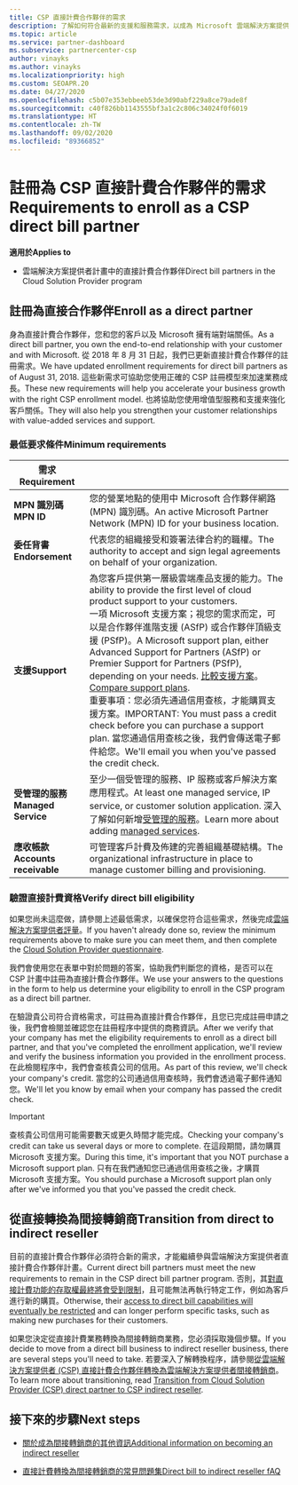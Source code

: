 ```yaml
---
title: CSP 直接計費合作夥伴的需求
description: 了解如何符合最新的支援和服務需求，以成為 Microsoft 雲端解決方案提供者 (CSP) 計畫中的直接計費合作夥伴。
ms.topic: article
ms.service: partner-dashboard
ms.subservice: partnercenter-csp
author: vinayks
ms.author: vinayks
ms.localizationpriority: high
ms.custom: SEOAPR.20
ms.date: 04/27/2020
ms.openlocfilehash: c5b07e353ebbeeb53de3d90abf229a8ce79ade8f
ms.sourcegitcommit: c40f826bb1143555bf3a1c2c806c34024f0f6019
ms.translationtype: HT
ms.contentlocale: zh-TW
ms.lasthandoff: 09/02/2020
ms.locfileid: "89366852"
---
```

# <a name="requirements-to-enroll-as-a-csp-direct-bill-partner"></a><span data-ttu-id="b864b-103">註冊為 CSP 直接計費合作夥伴的需求</span><span class="sxs-lookup"><span data-stu-id="b864b-103">Requirements to enroll as a CSP direct bill partner</span></span>

<span data-ttu-id="b864b-104">**適用於**</span><span class="sxs-lookup"><span data-stu-id="b864b-104">**Applies to**</span></span>

- <span data-ttu-id="b864b-105">雲端解決方案提供者計畫中的直接計費合作夥伴</span><span class="sxs-lookup"><span data-stu-id="b864b-105">Direct bill partners in the Cloud Solution Provider program</span></span>

## <a name="enroll-as-a-direct-partner"></a><span data-ttu-id="b864b-106">註冊為直接合作夥伴</span><span class="sxs-lookup"><span data-stu-id="b864b-106">Enroll as a direct partner</span></span>

<span data-ttu-id="b864b-107">身為直接計費合作夥伴，您和您的客戶以及 Microsoft 擁有端對端關係。</span><span class="sxs-lookup"><span data-stu-id="b864b-107">As a direct bill partner, you own the end-to-end relationship with your customer and with Microsoft.</span></span> <span data-ttu-id="b864b-108">從 2018 年 8 月 31 日起，我們已更新直接計費合作夥伴的註冊需求。</span><span class="sxs-lookup"><span data-stu-id="b864b-108">We have updated enrollment requirements for direct bill partners as of August 31, 2018.</span></span> <span data-ttu-id="b864b-109">這些新需求可協助您使用正確的 CSP 註冊模型來加速業務成長。</span><span class="sxs-lookup"><span data-stu-id="b864b-109">These new requirements will help you accelerate your business growth with the right CSP enrollment model.</span></span> <span data-ttu-id="b864b-110">也將協助您使用增值型服務和支援來強化客戶關係。</span><span class="sxs-lookup"><span data-stu-id="b864b-110">They will also help you strengthen your customer relationships with value-added services and support.</span></span>

### <a name="minimum-requirements"></a><span data-ttu-id="b864b-111">最低要求條件</span><span class="sxs-lookup"><span data-stu-id="b864b-111">Minimum requirements</span></span>

|<span data-ttu-id="b864b-112">**需求**</span><span class="sxs-lookup"><span data-stu-id="b864b-112">**Requirement**</span></span>|                             |
|--------------------------------|--------------------------------------------------------------|
|<span data-ttu-id="b864b-113">**MPN 識別碼**</span><span class="sxs-lookup"><span data-stu-id="b864b-113">**MPN ID**</span></span>   |<span data-ttu-id="b864b-114">您的營業地點的使用中 Microsoft 合作夥伴網路 (MPN) 識別碼。</span><span class="sxs-lookup"><span data-stu-id="b864b-114">An active Microsoft Partner Network (MPN) ID for your business location.</span></span>    |
|<span data-ttu-id="b864b-115">**委任背書**</span><span class="sxs-lookup"><span data-stu-id="b864b-115">**Endorsement**</span></span>   |<span data-ttu-id="b864b-116">代表您的組織接受和簽署法律合約的職權。</span><span class="sxs-lookup"><span data-stu-id="b864b-116">The authority to accept and sign legal agreements on behalf of your organization.</span></span>|
|<span data-ttu-id="b864b-117">**支援**</span><span class="sxs-lookup"><span data-stu-id="b864b-117">**Support**</span></span>   |<span data-ttu-id="b864b-118">為您客戶提供第一層級雲端產品支援的能力。</span><span class="sxs-lookup"><span data-stu-id="b864b-118">The ability to provide the first level of cloud product support to your customers.</span></span> <br/><span data-ttu-id="b864b-119">一項 Microsoft 支援方案；視您的需求而定，可以是合作夥伴進階支援 (ASfP) 或合作夥伴頂級支援 (PSfP)。</span><span class="sxs-lookup"><span data-stu-id="b864b-119">A Microsoft support plan, either Advanced Support for Partners (ASfP) or Premier Support for Partners (PSfP), depending on your needs.</span></span> <span data-ttu-id="b864b-120">[比較支援方案](https://partner.microsoft.com/support/partnersupport)。</span><span class="sxs-lookup"><span data-stu-id="b864b-120">[Compare support plans](https://partner.microsoft.com/support/partnersupport).</span></span><br/> <span data-ttu-id="b864b-121">重要事項：您必須先通過信用查核，才能購買支援方案。</span><span class="sxs-lookup"><span data-stu-id="b864b-121">IMPORTANT: You must pass a credit check before you can purchase a support plan.</span></span> <span data-ttu-id="b864b-122">當您通過信用查核之後，我們會傳送電子郵件給您。</span><span class="sxs-lookup"><span data-stu-id="b864b-122">We'll email you when you've passed the credit check.</span></span> |
|<span data-ttu-id="b864b-123">**受管理的服務**</span><span class="sxs-lookup"><span data-stu-id="b864b-123">**Managed Service**</span></span>   |<span data-ttu-id="b864b-124">至少一個受管理的服務、IP 服務或客戶解決方案應用程式。</span><span class="sxs-lookup"><span data-stu-id="b864b-124">At least one managed service, IP service, or customer solution application.</span></span> <span data-ttu-id="b864b-125">深入了解如何新增[受管理的服務](https://partner.microsoft.com/business-opportunities/managed-services-provider)。</span><span class="sxs-lookup"><span data-stu-id="b864b-125">Learn more about adding [managed services](https://partner.microsoft.com/business-opportunities/managed-services-provider).</span></span>|
|<span data-ttu-id="b864b-126">**應收帳款**</span><span class="sxs-lookup"><span data-stu-id="b864b-126">**Accounts receivable**</span></span> |<span data-ttu-id="b864b-127">可管理客戶計費及佈建的完善組織基礎結構。</span><span class="sxs-lookup"><span data-stu-id="b864b-127">The organizational infrastructure in place to manage customer billing and provisioning.</span></span>

### <a name="verify-direct-bill-eligibility"></a><span data-ttu-id="b864b-128">驗證直接計費資格</span><span class="sxs-lookup"><span data-stu-id="b864b-128">Verify direct bill eligibility</span></span>

<span data-ttu-id="b864b-129">如果您尚未這麼做，請參閱上述最低需求，以確保您符合這些需求，然後完成[雲端解決方案提供者評量](https://partner.microsoft.com/cloud-solution-provider/assessment)。</span><span class="sxs-lookup"><span data-stu-id="b864b-129">If you haven't already done so, review the minimum requirements above to make sure you can meet them, and then complete the [Cloud Solution Provider questionnaire](https://partner.microsoft.com/cloud-solution-provider/assessment).</span></span>

<span data-ttu-id="b864b-130">我們會使用您在表單中對於問題的答案，協助我們判斷您的資格，是否可以在 CSP 計畫中註冊為直接計費合作夥伴。</span><span class="sxs-lookup"><span data-stu-id="b864b-130">We use your answers to the questions in the form to help us determine your eligibility to enroll in the CSP program as a direct bill partner.</span></span>

<span data-ttu-id="b864b-131">在驗證貴公司符合資格需求，可註冊為直接計費合作夥伴，且您已完成註冊申請之後，我們會檢閱並確認您在註冊程序中提供的商務資訊。</span><span class="sxs-lookup"><span data-stu-id="b864b-131">After we verify that your company has met the eligibility requirements to enroll as a direct bill partner, and that you've completed the enrollment application, we'll review and verify the business information you provided in the enrollment process.</span></span> <span data-ttu-id="b864b-132">在此檢閱程序中，我們會查核貴公司的信用。</span><span class="sxs-lookup"><span data-stu-id="b864b-132">As part of this review, we'll check your company's credit.</span></span> <span data-ttu-id="b864b-133">當您的公司通過信用查核時，我們會透過電子郵件通知您。</span><span class="sxs-lookup"><span data-stu-id="b864b-133">We'll let you know by email when your company has passed the credit check.</span></span>

>[!IMPORTANT]
><span data-ttu-id="b864b-134">查核貴公司信用可能需要數天或更久時間才能完成。</span><span class="sxs-lookup"><span data-stu-id="b864b-134">Checking your company's credit can take us several days or more to complete.</span></span> <span data-ttu-id="b864b-135">在這段期間，請勿購買 Microsoft 支援方案。</span><span class="sxs-lookup"><span data-stu-id="b864b-135">During this time, it's important that you NOT purchase a Microsoft support plan.</span></span> <span data-ttu-id="b864b-136">只有在我們通知您已通過信用查核之後，才購買 Microsoft 支援方案。</span><span class="sxs-lookup"><span data-stu-id="b864b-136">You should purchase a Microsoft support plan only after we've informed you that you've passed the credit check.</span></span>

## <a name="transition-from-direct-to-indirect-reseller"></a><span data-ttu-id="b864b-137">從直接轉換為間接轉銷商</span><span class="sxs-lookup"><span data-stu-id="b864b-137">Transition from direct to indirect reseller</span></span>

<span data-ttu-id="b864b-138">目前的直接計費合作夥伴必須符合新的需求，才能繼續參與雲端解決方案提供者直接計費合作夥伴計畫。</span><span class="sxs-lookup"><span data-stu-id="b864b-138">Current direct bill partners must meet the new requirements to remain in the CSP direct bill partner program.</span></span> <span data-ttu-id="b864b-139">否則，其[對直接計費功能的存取權最終將會受到限制](restricted-direct-bill-capabilities.md)，且可能無法再執行特定工作，例如為客戶進行新的購買。</span><span class="sxs-lookup"><span data-stu-id="b864b-139">Otherwise, their [access to direct bill capabilities will eventually be restricted](restricted-direct-bill-capabilities.md) and can longer perform specific tasks, such as making new purchases for their customers.</span></span>

<span data-ttu-id="b864b-140">如果您決定從直接計費業務轉換為間接轉銷商業務，您必須採取幾個步驟。</span><span class="sxs-lookup"><span data-stu-id="b864b-140">If you decide to move from a direct bill business to indirect reseller business, there are several steps you'll need to take.</span></span> <span data-ttu-id="b864b-141">若要深入了解轉換程序，請參閱[從雲端解決方案提供者 (CSP) 直接計費合作夥伴轉換為雲端解決方案提供者間接轉銷商](transition-direct-to-indirect.md)。</span><span class="sxs-lookup"><span data-stu-id="b864b-141">To learn more about transitioning, read [Transition from Cloud Solution Provider (CSP) direct partner to CSP indirect reseller](transition-direct-to-indirect.md).</span></span>

## <a name="next-steps"></a><span data-ttu-id="b864b-142">接下來的步驟</span><span class="sxs-lookup"><span data-stu-id="b864b-142">Next steps</span></span>

- [<span data-ttu-id="b864b-143">關於成為間接轉銷商的其他資訊</span><span class="sxs-lookup"><span data-stu-id="b864b-143">Additional information on becoming an indirect reseller</span></span>](https://assetsprod.microsoft.com/csp-directbill-to-indirect-transition.pdf)

- [<span data-ttu-id="b864b-144">直接計費轉換為間接轉銷商的常見問題集</span><span class="sxs-lookup"><span data-stu-id="b864b-144">Direct bill to indirect reseller fAQ</span></span>](https://assetsprod.microsoft.com/mpn/direct-bill-partner-faq.pdf)
